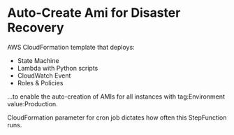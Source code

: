 # Auto-Create Ami for Disaster Recovery

AWS CloudFormation template that deploys:

- State Machine
- Lambda with Python scripts
- CloudWatch Event 
- Roles & Policies

...to enable the auto-creation of AMIs for all instances with tag:Environment value:Production.

CloudFormation parameter for cron job dictates how often this StepFunction runs.
